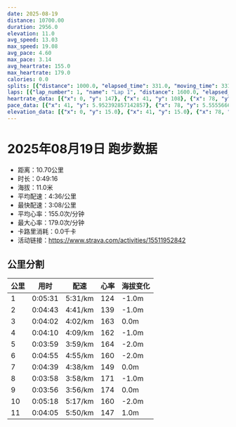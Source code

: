 ```yaml
---
date: 2025-08-19
distance: 10700.00
duration: 2956.0
elevation: 11.0
avg_speed: 13.03
max_speed: 19.08
avg_pace: 4.60
max_pace: 3.14
avg_heartrate: 155.0
max_heartrate: 179.0
calories: 0.0
splits: [{"distance": 1000.0, "elapsed_time": 331.0, "moving_time": 331.0, "average_speed": 3.02, "pace": 5.518774834437085, "average_heartrate": 124.69788519637463, "elevation_difference": -1.0, "split_number": 1}, {"distance": 1004.0, "elapsed_time": 283.0, "moving_time": 283.0, "average_speed": 3.55, "pace": 4.694845070422535, "average_heartrate": 139.67137809187278, "elevation_difference": -1.0, "split_number": 2}, {"distance": 997.0, "elapsed_time": 242.0, "moving_time": 242.0, "average_speed": 4.12, "pace": 4.045315533980582, "average_heartrate": 163.1487603305785, "elevation_difference": 0.0, "split_number": 3}, {"distance": 1002.0, "elapsed_time": 250.0, "moving_time": 250.0, "average_speed": 4.01, "pace": 4.156284289276808, "average_heartrate": 162.244, "elevation_difference": -1.0, "split_number": 4}, {"distance": 998.5, "elapsed_time": 239.0, "moving_time": 239.0, "average_speed": 4.18, "pace": 3.987248803827751, "average_heartrate": 164.3347280334728, "elevation_difference": -2.0, "split_number": 5}, {"distance": 998.5, "elapsed_time": 295.0, "moving_time": 295.0, "average_speed": 3.38, "pace": 4.930976331360947, "average_heartrate": 160.8808664259928, "elevation_difference": -2.0, "split_number": 6}, {"distance": 1002.0, "elapsed_time": 279.0, "moving_time": 279.0, "average_speed": 3.59, "pace": 4.642534818941504, "average_heartrate": 149.53405017921148, "elevation_difference": 0.0, "split_number": 7}, {"distance": 1000.0, "elapsed_time": 238.0, "moving_time": 238.0, "average_speed": 4.2, "pace": 3.968261904761904, "average_heartrate": 171.7689075630252, "elevation_difference": -1.0, "split_number": 8}, {"distance": 998.0, "elapsed_time": 236.0, "moving_time": 236.0, "average_speed": 4.23, "pace": 3.9401182033096918, "average_heartrate": 174.09745762711864, "elevation_difference": 0.0, "split_number": 9}, {"distance": 1001.5, "elapsed_time": 353.0, "moving_time": 318.0, "average_speed": 3.15, "pace": 5.291015873015873, "average_heartrate": 160.62171052631578, "elevation_difference": -2.0, "split_number": 10}, {"distance": 698.5, "elapsed_time": 245.0, "moving_time": 245.0, "average_speed": 2.85, "pace": 5.847964912280701, "average_heartrate": 147.26938775510203, "elevation_difference": 1.0, "split_number": 11}]
laps: [{"lap_number": 1, "name": "Lap 1", "distance": 1600.0, "elapsed_time": 516.0, "moving_time": 516.0, "average_speed": 3.1, "pace": 5.376354838709677, "average_heartrate": 127.86666666666666, "max_heartrate": 147, "start_date": "2025-08-19 19:42:41+00:00", "elevation_difference": 2.0}, {"lap_number": 2, "name": "Lap 2", "distance": 4000.0, "elapsed_time": 966.0, "moving_time": 966.0, "average_speed": 4.14, "pace": 4.025772946859903, "average_heartrate": 162.89473684210526, "max_heartrate": 172, "start_date": "2025-08-19 19:51:18+00:00", "elevation_difference": 13.0}, {"lap_number": 3, "name": "Lap 3", "distance": 888.95, "elapsed_time": 316.0, "moving_time": 316.0, "average_speed": 2.81, "pace": 5.931209964412811, "average_heartrate": 145.5, "max_heartrate": 171, "start_date": "2025-08-19 20:07:25+00:00", "elevation_difference": 0.0}, {"lap_number": 4, "name": "Lap 4", "distance": 3000.0, "elapsed_time": 706.0, "moving_time": 706.0, "average_speed": 4.25, "pace": 3.921576470588235, "average_heartrate": 171.46428571428572, "max_heartrate": 178, "start_date": "2025-08-19 20:12:41+00:00", "elevation_difference": 0.0}, {"lap_number": 5, "name": "Lap 5", "distance": 1211.47, "elapsed_time": 485.0, "moving_time": 451.0, "average_speed": 2.69, "pace": 6.195799256505576, "average_heartrate": 148.0, "max_heartrate": 177, "start_date": "2025-08-19 20:24:27+00:00", "elevation_difference": 2.0}]
heartrate_data: [{"x": 0, "y": 147}, {"x": 41, "y": 108}, {"x": 78, "y": 116}, {"x": 114, "y": 119}, {"x": 150, "y": 122}, {"x": 184, "y": 123}, {"x": 218, "y": 128}, {"x": 252, "y": 127}, {"x": 286, "y": 129}, {"x": 319, "y": 133}, {"x": 353, "y": 130}, {"x": 386, "y": 131}, {"x": 421, "y": 135}, {"x": 454, "y": 136}, {"x": 487, "y": 134}, {"x": 519, "y": 141}, {"x": 545, "y": 149}, {"x": 570, "y": 153}, {"x": 596, "y": 156}, {"x": 621, "y": 161}, {"x": 648, "y": 161}, {"x": 675, "y": 162}, {"x": 700, "y": 164}, {"x": 726, "y": 164}, {"x": 752, "y": 161}, {"x": 778, "y": 164}, {"x": 804, "y": 165}, {"x": 829, "y": 164}, {"x": 856, "y": 164}, {"x": 881, "y": 163}, {"x": 910, "y": 158}, {"x": 938, "y": 162}, {"x": 964, "y": 162}, {"x": 990, "y": 163}, {"x": 1017, "y": 164}, {"x": 1043, "y": 163}, {"x": 1070, "y": 163}, {"x": 1096, "y": 162}, {"x": 1123, "y": 163}, {"x": 1150, "y": 164}, {"x": 1176, "y": 164}, {"x": 1202, "y": 164}, {"x": 1228, "y": 161}, {"x": 1254, "y": 166}, {"x": 1278, "y": 165}, {"x": 1303, "y": 166}, {"x": 1328, "y": 168}, {"x": 1353, "y": 169}, {"x": 1379, "y": 170}, {"x": 1404, "y": 168}, {"x": 1429, "y": 170}, {"x": 1453, "y": 171}, {"x": 1477, "y": 172}, {"x": 1509, "y": 171}, {"x": 1547, "y": 154}, {"x": 1605, "y": 138}, {"x": 1639, "y": 135}, {"x": 1675, "y": 138}, {"x": 1711, "y": 140}, {"x": 1745, "y": 145}, {"x": 1779, "y": 143}, {"x": 1810, "y": 146}, {"x": 1834, "y": 158}, {"x": 1859, "y": 164}, {"x": 1884, "y": 166}, {"x": 1910, "y": 169}, {"x": 1936, "y": 170}, {"x": 1962, "y": 171}, {"x": 1987, "y": 170}, {"x": 2012, "y": 171}, {"x": 2038, "y": 172}, {"x": 2063, "y": 173}, {"x": 2089, "y": 173}, {"x": 2114, "y": 173}, {"x": 2140, "y": 173}, {"x": 2165, "y": 174}, {"x": 2191, "y": 173}, {"x": 2216, "y": 174}, {"x": 2241, "y": 174}, {"x": 2268, "y": 174}, {"x": 2292, "y": 176}, {"x": 2316, "y": 175}, {"x": 2342, "y": 175}, {"x": 2367, "y": 174}, {"x": 2392, "y": 175}, {"x": 2419, "y": 177}, {"x": 2442, "y": 178}, {"x": 2467, "y": 176}, {"x": 2493, "y": 177}, {"x": 2520, "y": 177}, {"x": 2561, "y": 157}, {"x": 2651, "y": 131}, {"x": 2691, "y": 138}, {"x": 2730, "y": 143}, {"x": 2770, "y": 142}, {"x": 2810, "y": 146}, {"x": 2847, "y": 145}, {"x": 2883, "y": 148}, {"x": 2920, "y": 149}, {"x": 2957, "y": 152}]
pace_data: [{"x": 41, "y": 5.952392857142857}, {"x": 78, "y": 5.5555666666666665}, {"x": 114, "y": 5.050515151515151}, {"x": 150, "y": 5.747137931034483}, {"x": 184, "y": 5.208343749999999}, {"x": 218, "y": 5.208343749999999}, {"x": 252, "y": 5.208343749999999}, {"x": 286, "y": 5.5555666666666665}, {"x": 319, "y": 5.208343749999999}, {"x": 353, "y": 5.208343749999999}, {"x": 386, "y": 5.208343749999999}, {"x": 421, "y": 5.208343749999999}, {"x": 454, "y": 6.944458333333333}, {"x": 487, "y": 5.050515151515151}, {"x": 519, "y": 5.208343749999999}, {"x": 545, "y": 3.968261904761904}, {"x": 570, "y": 4.2735128205128206}, {"x": 596, "y": 3.968261904761904}, {"x": 621, "y": 3.787886363636363}, {"x": 648, "y": 4.065048780487805}, {"x": 675, "y": 4.2735128205128206}, {"x": 700, "y": 3.875976744186046}, {"x": 726, "y": 4.166675}, {"x": 752, "y": 4.385973684210526}, {"x": 778, "y": 3.623195652173913}, {"x": 804, "y": 4.166675}, {"x": 829, "y": 3.968261904761904}, {"x": 856, "y": 3.968261904761904}, {"x": 881, "y": 3.968261904761904}, {"x": 910, "y": 4.385973684210526}, {"x": 938, "y": 4.166675}, {"x": 964, "y": 4.166675}, {"x": 990, "y": 4.504513513513513}, {"x": 1017, "y": 3.7037111111111107}, {"x": 1043, "y": 4.166675}, {"x": 1070, "y": 4.166675}, {"x": 1096, "y": 4.166675}, {"x": 1123, "y": 3.968261904761904}, {"x": 1150, "y": 4.385973684210526}, {"x": 1176, "y": 4.065048780487805}, {"x": 1202, "y": 4.504513513513513}, {"x": 1228, "y": 4.385973684210526}, {"x": 1254, "y": 3.2679803921568626}, {"x": 1278, "y": 3.7037111111111107}, {"x": 1303, "y": 3.968261904761904}, {"x": 1328, "y": 3.875976744186046}, {"x": 1353, "y": 3.787886363636363}, {"x": 1379, "y": 4.166675}, {"x": 1404, "y": 3.787886363636363}, {"x": 1429, "y": 3.968261904761904}, {"x": 1453, "y": 3.968261904761904}, {"x": 1477, "y": 3.546106382978723}, {"x": 1509, "y": 6.41026923076923}, {"x": 1547, "y": 6.172851851851851}, {"x": 1605, "y": 5.5555666666666665}, {"x": 1639, "y": 5.376354838709677}, {"x": 1675, "y": 5.747137931034483}, {"x": 1711, "y": 5.747137931034483}, {"x": 1745, "y": 4.761914285714285}, {"x": 1779, "y": 5.050515151515151}, {"x": 1810, "y": 3.875976744186046}, {"x": 1834, "y": 3.875976744186046}, {"x": 1859, "y": 3.968261904761904}, {"x": 1884, "y": 4.166675}, {"x": 1910, "y": 4.166675}, {"x": 1936, "y": 4.761914285714285}, {"x": 1962, "y": 4.065048780487805}, {"x": 1987, "y": 3.7037111111111107}, {"x": 2012, "y": 3.7037111111111107}, {"x": 2038, "y": 3.968261904761904}, {"x": 2063, "y": 4.2735128205128206}, {"x": 2089, "y": 4.166675}, {"x": 2114, "y": 3.968261904761904}, {"x": 2140, "y": 3.875976744186046}, {"x": 2165, "y": 4.761914285714285}, {"x": 2191, "y": 4.385973684210526}, {"x": 2216, "y": 3.546106382978723}, {"x": 2241, "y": 3.875976744186046}, {"x": 2268, "y": 3.875976744186046}, {"x": 2292, "y": 4.166675}, {"x": 2316, "y": 3.7037111111111107}, {"x": 2342, "y": 3.968261904761904}, {"x": 2367, "y": 3.787886363636363}, {"x": 2392, "y": 4.385973684210526}, {"x": 2419, "y": 4.166675}, {"x": 2442, "y": 3.546106382978723}, {"x": 2467, "y": 3.787886363636363}, {"x": 2493, "y": 3.7037111111111107}, {"x": 2520, "y": 6.172851851851851}, {"x": 2561, "y": 6.172851851851851}, {"x": 2651, "y": 8.001296207393182}, {"x": 2691, "y": 6.172851851851851}, {"x": 2730, "y": 5.5555666666666665}, {"x": 2770, "y": 5.050515151515151}, {"x": 2810, "y": 6.944458333333333}, {"x": 2847, "y": 5.5555666666666665}, {"x": 2883, "y": 5.5555666666666665}, {"x": 2920, "y": 5.747137931034483}, {"x": 2957, "y": 5.5555666666666665}]
elevation_data: [{"x": 0, "y": 15.0}, {"x": 41, "y": 15.0}, {"x": 78, "y": 14.0}, {"x": 114, "y": 13.0}, {"x": 150, "y": 13.0}, {"x": 184, "y": 13.0}, {"x": 218, "y": 13.0}, {"x": 252, "y": 14.0}, {"x": 286, "y": 15.0}, {"x": 319, "y": 14.0}, {"x": 353, "y": 14.0}, {"x": 386, "y": 13.0}, {"x": 421, "y": 12.0}, {"x": 454, "y": 13.0}, {"x": 487, "y": 13.0}, {"x": 519, "y": 13.0}, {"x": 545, "y": 13.0}, {"x": 570, "y": 14.0}, {"x": 596, "y": 13.0}, {"x": 621, "y": 13.0}, {"x": 648, "y": 12.0}, {"x": 675, "y": 12.0}, {"x": 700, "y": 11.0}, {"x": 726, "y": 12.0}, {"x": 752, "y": 12.0}, {"x": 778, "y": 12.0}, {"x": 804, "y": 13.0}, {"x": 829, "y": 12.0}, {"x": 856, "y": 13.0}, {"x": 881, "y": 12.0}, {"x": 910, "y": 11.0}, {"x": 938, "y": 10.0}, {"x": 964, "y": 11.0}, {"x": 990, "y": 11.0}, {"x": 1017, "y": 12.0}, {"x": 1043, "y": 12.0}, {"x": 1070, "y": 12.0}, {"x": 1096, "y": 12.0}, {"x": 1123, "y": 11.0}, {"x": 1150, "y": 10.0}, {"x": 1176, "y": 10.0}, {"x": 1202, "y": 10.0}, {"x": 1228, "y": 10.0}, {"x": 1254, "y": 10.0}, {"x": 1278, "y": 11.0}, {"x": 1303, "y": 10.0}, {"x": 1328, "y": 10.0}, {"x": 1353, "y": 10.0}, {"x": 1379, "y": 9.0}, {"x": 1404, "y": 9.0}, {"x": 1429, "y": 8.0}, {"x": 1453, "y": 9.0}, {"x": 1477, "y": 9.0}, {"x": 1509, "y": 10.0}, {"x": 1547, "y": 9.0}, {"x": 1605, "y": 9.0}, {"x": 1639, "y": 8.0}, {"x": 1675, "y": 8.0}, {"x": 1711, "y": 9.0}, {"x": 1745, "y": 9.0}, {"x": 1779, "y": 8.0}, {"x": 1810, "y": 9.0}, {"x": 1834, "y": 9.0}, {"x": 1859, "y": 9.0}, {"x": 1884, "y": 9.0}, {"x": 1910, "y": 9.0}, {"x": 1936, "y": 9.0}, {"x": 1962, "y": 8.0}, {"x": 1987, "y": 8.0}, {"x": 2012, "y": 8.0}, {"x": 2038, "y": 8.0}, {"x": 2063, "y": 8.0}, {"x": 2089, "y": 8.0}, {"x": 2114, "y": 8.0}, {"x": 2140, "y": 8.0}, {"x": 2165, "y": 7.0}, {"x": 2191, "y": 7.0}, {"x": 2216, "y": 7.0}, {"x": 2241, "y": 6.0}, {"x": 2268, "y": 7.0}, {"x": 2292, "y": 7.0}, {"x": 2316, "y": 7.0}, {"x": 2342, "y": 7.0}, {"x": 2367, "y": 7.0}, {"x": 2392, "y": 7.0}, {"x": 2419, "y": 6.0}, {"x": 2442, "y": 7.0}, {"x": 2467, "y": 6.0}, {"x": 2493, "y": 6.0}, {"x": 2520, "y": 7.0}, {"x": 2561, "y": 7.0}, {"x": 2651, "y": 6.0}, {"x": 2691, "y": 6.0}, {"x": 2730, "y": 6.0}, {"x": 2770, "y": 5.0}, {"x": 2810, "y": 6.0}, {"x": 2847, "y": 5.0}, {"x": 2883, "y": 6.0}, {"x": 2920, "y": 6.0}, {"x": 2957, "y": 6.0}]
---
```


# 2025年08月19日 跑步数据

- 距离：10.70公里
- 时长：0:49:16
- 海拔：11.0米
- 平均配速：4:36/公里
- 最快配速：3:08/公里
- 平均心率：155.0次/分钟
- 最大心率：179.0次/分钟
- 卡路里消耗：0.0千卡
- 活动链接：https://www.strava.com/activities/15511952842

## 公里分割

| 公里 | 用时 | 配速 | 心率 | 海拔变化 |
|------|------|------|------|------|
| 1 | 0:05:31 | 5:31/km | 124 | -1.0m |
| 2 | 0:04:43 | 4:41/km | 139 | -1.0m |
| 3 | 0:04:02 | 4:02/km | 163 | 0.0m |
| 4 | 0:04:10 | 4:09/km | 162 | -1.0m |
| 5 | 0:03:59 | 3:59/km | 164 | -2.0m |
| 6 | 0:04:55 | 4:55/km | 160 | -2.0m |
| 7 | 0:04:39 | 4:38/km | 149 | 0.0m |
| 8 | 0:03:58 | 3:58/km | 171 | -1.0m |
| 9 | 0:03:56 | 3:56/km | 174 | 0.0m |
| 10 | 0:05:18 | 5:17/km | 160 | -2.0m |
| 11 | 0:04:05 | 5:50/km | 147 | 1.0m |

